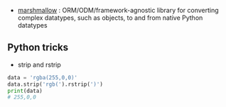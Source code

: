 - [marshmallow](https://marshmallow.readthedocs.io/en/latest/) : ORM/ODM/framework-agnostic library for converting complex datatypes, such as objects, to and from native Python datatypes

## Python tricks
- strip and rstrip
```python
data = 'rgba(255,0,0)'
data.strip('rgb(').rstrip(')')
print(data)
# 255,0,0
```
